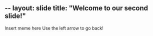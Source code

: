 --
layout: slide
title: "Welcome to our second slide!"
---
Insert meme here
Use the left arrow to go back!
